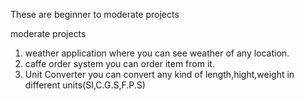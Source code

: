 These are beginner to moderate projects
 
 moderate projects
1. weather application where you can see weather of any location.
2. caffe order system you can order item from it.
3. Unit Converter you can convert any kind of length,hight,weight in different units(SI,C.G.S,F.P.S)
